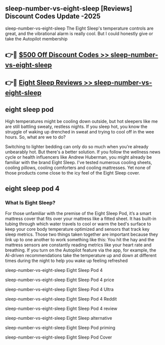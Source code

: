 ## sleep-number-vs-eight-sleep [Reviews​] Discount Codes Update -2025

sleep-number-vs-eight-sleep The Eight Sleep's temperature controls are great, and the vibrational alarm is really cool. But I could honestly give or take the Autopilot membership

## 👉🔴 [$500 Off Discount Codes >> sleep-number-vs-eight-sleep](http://download.freeplayer.one?title=sleep-number-vs-eight-sleep&ref=18-ES)

## 👉🔴 [Eight Sleep Reviews >> sleep-number-vs-eight-sleep](http://download.freeplayer.one?title=sleep-number-vs-eight-sleep&ref=18-ES)

## eight sleep pod

High temperatures might be cooling down outside, but hot sleepers like me are still battling sweaty, restless nights. If you sleep hot, you know the struggle of waking up drenched in sweat and trying to cool off in the wee hours. So, what are we to do?

Switching to lighter bedding can only do so much when you're already unbearably hot. But there's a better solution. If you follow the wellness news cycle or health influencers like Andrew Huberman, you might already be familiar with the brand Eight Sleep. I've tested numerous cooling sheets, cooling pillows, cooling comforters and cooling mattresses. Yet none of those products come close to the icy feel of the Eight Sleep cover.

## eight sleep pod 4

### What Is Eight Sleep?

For those unfamiliar with the premise of the Eight Sleep Pod, it’s a smart mattress cover that fits over your mattress like a fitted sheet. It has built-in tubing through which water travels to cool or warm the bed's surface to keep your core body temperature optimized and sensors that track key sleep metrics. Those two things taken together are important because they link up to one another to work something like this: You hit the hay and the mattress sensors are constantly reading metrics like your heart rate and breathing. If you turn on the Autopilot feature via the app, for example, the AI-driven recommendations take the temperature up and down at different times during the night to help you wake up feeling refreshed

sleep-number-vs-eight-sleep Eight Sleep Pod 4

sleep-number-vs-eight-sleep Eight Sleep Pod 4 price

sleep-number-vs-eight-sleep Eight Sleep Pod 4 Ultra

sleep-number-vs-eight-sleep Eight Sleep Pod 4 Reddit

sleep-number-vs-eight-sleep Eight Sleep Pod 4 review

sleep-number-vs-eight-sleep Eight Sleep alternative

sleep-number-vs-eight-sleep Eight Sleep Pod priming

sleep-number-vs-eight-sleep Eight Sleep Pod Cover